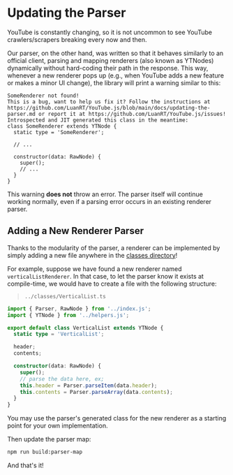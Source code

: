 # Updating the Parser

YouTube is constantly changing, so it is not uncommon to see YouTube crawlers/scrapers breaking every now and then.

Our parser, on the other hand, was written so that it behaves similarly to an official client, parsing and mapping renderers (also known as YTNodes) dynamically without hard-coding their path in the response. This way, whenever a new renderer pops up (e.g., when YouTube adds a new feature or makes a minor UI change), the library will print a warning similar to this:

```
SomeRenderer not found!
This is a bug, want to help us fix it? Follow the instructions at https://github.com/LuanRT/YouTube.js/blob/main/docs/updating-the-parser.md or report it at https://github.com/LuanRT/YouTube.js/issues!
Introspected and JIT generated this class in the meantime:
class SomeRenderer extends YTNode {
  static type = 'SomeRenderer';

  // ...

  constructor(data: RawNode) {
    super();
    // ...
  }
}
```

This warning **does not** throw an error. The parser itself will continue working normally, even if a parsing error occurs in an existing renderer parser.

## Adding a New Renderer Parser

Thanks to the modularity of the parser, a renderer can be implemented by simply adding a new file anywhere in the [classes directory](../src/parser/classes)!

For example, suppose we have found a new renderer named `verticalListRenderer`. In that case, to let the parser know it exists at compile-time, we would have to create a file with the following structure:

> `../classes/VerticalList.ts`

```ts
import { Parser, RawNode } from '../index.js';
import { YTNode } from '../helpers.js';

export default class VerticalList extends YTNode {
  static type = 'VerticalList';

  header;
  contents;

  constructor(data: RawNode) {
    super();
    // parse the data here, ex;
    this.header = Parser.parseItem(data.header);
    this.contents = Parser.parseArray(data.contents);
  }
}
```

You may use the parser's generated class for the new renderer as a starting point for your own implementation.

Then update the parser map:

```bash
npm run build:parser-map
```

And that's it!
